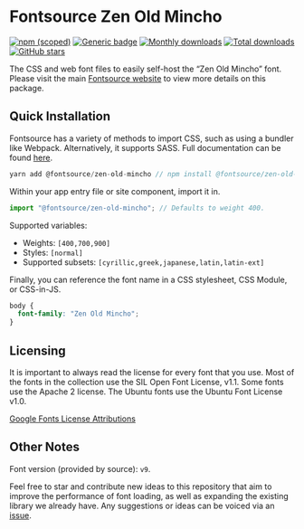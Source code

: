 # Fontsource Zen Old Mincho

[![npm (scoped)](https://img.shields.io/npm/v/@fontsource/zen-old-mincho?color=brightgreen)](https://www.npmjs.com/package/@fontsource/zen-old-mincho) [![Generic badge](https://img.shields.io/badge/fontsource-passing-brightgreen)](https://github.com/fontsource/fontsource) [![Monthly downloads](https://badgen.net/npm/dm/@fontsource/zen-old-mincho)](https://github.com/fontsource/fontsource) [![Total downloads](https://badgen.net/npm/dt/@fontsource/zen-old-mincho)](https://github.com/fontsource/fontsource) [![GitHub stars](https://img.shields.io/github/stars/fontsource/fontsource.svg?style=social&label=Star)](https://github.com/fontsource/fontsource/stargazers)

The CSS and web font files to easily self-host the “Zen Old Mincho” font. Please visit the main [Fontsource website](https://fontsource.org/fonts/zen-old-mincho) to view more details on this package.

## Quick Installation

Fontsource has a variety of methods to import CSS, such as using a bundler like Webpack. Alternatively, it supports SASS. Full documentation can be found [here](https://fontsource.org/docs/introduction).

```javascript
yarn add @fontsource/zen-old-mincho // npm install @fontsource/zen-old-mincho
```

Within your app entry file or site component, import it in.

```javascript
import "@fontsource/zen-old-mincho"; // Defaults to weight 400.
```

Supported variables:

- Weights: `[400,700,900]`
- Styles: `[normal]`
- Supported subsets: `[cyrillic,greek,japanese,latin,latin-ext]`

Finally, you can reference the font name in a CSS stylesheet, CSS Module, or CSS-in-JS.

```css
body {
  font-family: "Zen Old Mincho";
}
```

## Licensing

It is important to always read the license for every font that you use.
Most of the fonts in the collection use the SIL Open Font License, v1.1. Some fonts use the Apache 2 license. The Ubuntu fonts use the Ubuntu Font License v1.0.

[Google Fonts License Attributions](https://fonts.google.com/attribution)

## Other Notes

Font version (provided by source): `v9`.

Feel free to star and contribute new ideas to this repository that aim to improve the performance of font loading, as well as expanding the existing library we already have. Any suggestions or ideas can be voiced via an [issue](https://github.com/fontsource/fontsource/issues).

